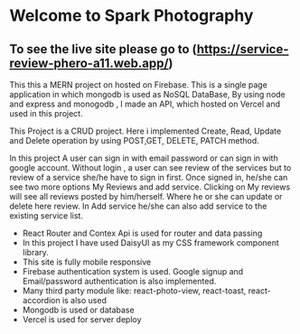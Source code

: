 # Welcome to Spark Photography 

## To see the live site please go to (https://service-review-phero-a11.web.app/)



This this a MERN project on hosted on Firebase. This is a single page application in which mongodb is used as NoSQL DataBase, By using node and express and monogodb , I made an API, which hosted on Vercel and used in this project.


This Project is a CRUD project. Here i implemented Create, Read, Update and Delete operation by using POST,GET, DELETE, PATCH method. 

In this project A user can sign in with email password or can sign in with google account. Without login , a user can see review of the  services but to review of a service  she/he have to sign in first. Once signed in, he/she can see two more options My Reviews and add service. Clicking on My reviews will see all reviews posted by him/herself. Where he or she can update or delete here review. In Add service he/she can also add service to the existing service list.  



<ul>
  <li>React Router and Contex Api is used for router and data passing</li>
  <li>In this project I have used DaisyUI as my CSS framework component library.</li>
  <li>This site is fully mobile responsive</li>
  <li>Firebase authentication system is used. Google signup and Email/password authentication is also implemented.  </li>
  <li>Many third party module like: react-photo-view, react-toast, react-accordion is also used  </li>
  <li> Mongodb is used or database </li>
  <li> Vercel is used for server deploy </li>
</ul>